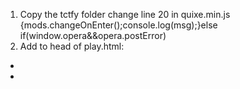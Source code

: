 1. Copy the tctfy folder
change line 20 in quixe.min.js
{mods.changeOnEnter();console.log(msg);}else if(window.opera&&opera.postError)
2. Add to head of play.html:
* <link href="https://fonts.googleapis.com/css?family=Scope+One" rel="stylesheet">
* <script src="mods.js" type="text/javascript"></script>
